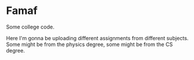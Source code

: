 # Famaf
Some college code.

Here I'm gonna be uploading different assignments from different subjects. Some might be from the physics degree, some might be from the CS degree.
